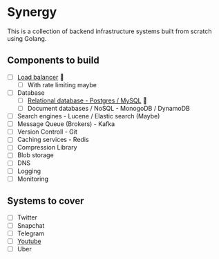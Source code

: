 # Synergy 
This is a collection of backend infrastructure systems built from scratch using Golang. 

## Components to build
- [ ] [Load balancer](https://github.com/aritra1999/synergy/tree/master/load-balancer) 🚧
    - [ ] With rate limiting maybe
- [ ] Database 
    - [ ] [Relational database - Postgres / MySQL](https://github.com/aritra1999/synergy/tree/master/postgresql) 🚧
    - [ ] Document databases / NoSQL - MonogoDB / DynamoDB
- [ ] Search engines - Lucene / Elastic search (Maybe)
- [ ] Message Queue (Brokers) - Kafka
- [ ] Version Controll - Git 
- [ ] Caching services - Redis
- [ ] Compression Library
- [ ] Blob storage
- [ ] DNS
- [ ] Logging
- [ ] Monitoring

## Systems to cover
- [ ]  Twitter
- [ ]  Snapchat
- [ ]  Telegram 
- [ ]  [Youtube](https://www.figma.com/file/1SUppV9fgzNv7FsvaDxQCN/YouTube?type=whiteboard&t=EkGbAZblIIFEe4Pn-6)
- [ ]  Uber
